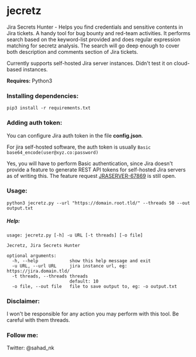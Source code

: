 # jecretz
Jira Secrets Hunter - Helps you find credentials and sensitive contents in Jira tickets. A handy tool for bug bounty and red-team activities. It performs search based on the keyword-list provided and does regular expression matching for secretz analysis. The search will go deep enough to cover both description and comments section of Jira tickets.

Currently supports self-hosted Jira server instances. Didn't test it on cloud-based instances.

__Requires:__ Python3

### Installing dependencies:

`pip3 install -r requirements.txt`

### Adding auth token:

You can configure Jira auth token in the file __config.json__.

For jira self-hosted software, the auth token is usually `Basic base64_encode(user@xyz.co:password)`

Yes, you will have to perform Basic authentication, since Jira doesn't provide a feature to generate REST API tokens for self-hosted Jira servers as of writing this. The feature request [JRASERVER-67869](https://jira.atlassian.com/browse/JRASERVER-67869?_ga=2.121133064.1451771552.1590422340-96494979.1587650002) is still open.

### Usage:

`python3 jecretz.py --url "https://domain.root.tld/" --threads 50 --out output.txt`

##### Help:

```
usage: jecretz.py [-h] -u URL [-t threads] [-o file]

Jecretz, Jira Secrets Hunter

optional arguments:
  -h, --help            show this help message and exit
  -u URL, --url URL     jira instance url, eg: https://jira.domain.tld/
  -t threads, --threads threads
                        default: 10
  -o file, --out file   file to save output to, eg: -o output.txt
  ```

### Disclaimer:

I won't be responsible for any action you may perform with this tool. Be careful with them threads.

### Follow me:

Twitter: @sahad_nk
